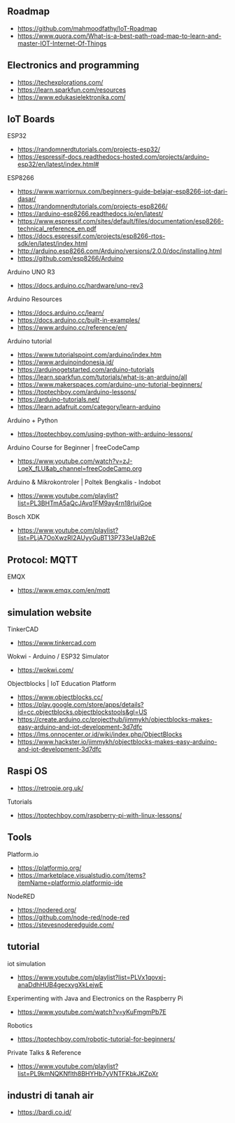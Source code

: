 ## Roadmap

- https://github.com/mahmoodfathy/IoT-Roadmap
- https://www.quora.com/What-is-a-best-path-road-map-to-learn-and-master-IOT-Internet-Of-Things

## Electronics and programming

- https://techexplorations.com/
- https://learn.sparkfun.com/resources
- https://www.edukasielektronika.com/

## IoT Boards

ESP32
- https://randomnerdtutorials.com/projects-esp32/
- https://espressif-docs.readthedocs-hosted.com/projects/arduino-esp32/en/latest/index.html#

ESP8266
- https://www.warriornux.com/beginners-guide-belajar-esp8266-iot-dari-dasar/
- https://randomnerdtutorials.com/projects-esp8266/
- https://arduino-esp8266.readthedocs.io/en/latest/
- https://www.espressif.com/sites/default/files/documentation/esp8266-technical_reference_en.pdf
- https://docs.espressif.com/projects/esp8266-rtos-sdk/en/latest/index.html
- http://arduino.esp8266.com/Arduino/versions/2.0.0/doc/installing.html
- https://github.com/esp8266/Arduino

Arduino UNO R3
- https://docs.arduino.cc/hardware/uno-rev3

Arduino Resources
- https://docs.arduino.cc/learn/
- https://docs.arduino.cc/built-in-examples/
- https://www.arduino.cc/reference/en/

Arduino tutorial
- https://www.tutorialspoint.com/arduino/index.htm
- https://www.arduinoindonesia.id/
- https://arduinogetstarted.com/arduino-tutorials
- https://learn.sparkfun.com/tutorials/what-is-an-arduino/all
- https://www.makerspaces.com/arduino-uno-tutorial-beginners/
- https://toptechboy.com/arduino-lessons/
- https://arduino-tutorials.net/
- https://learn.adafruit.com/category/learn-arduino

Arduino + Python
- https://toptechboy.com/using-python-with-arduino-lessons/

Arduino Course for Beginner | freeCodeCamp
- https://www.youtube.com/watch?v=zJ-LqeX_fLU&ab_channel=freeCodeCamp.org

Arduino & Mikrokontroler | Poltek Bengkalis - Indobot
- https://www.youtube.com/playlist?list=PL3BHTmA5aQcJAvq1FM9ay4rn18rIujGoe

Bosch XDK
- https://www.youtube.com/playlist?list=PLjA7OoXwzRI2AUyyGuBT13P733eUaB2pE

## Protocol: MQTT

EMQX
- https://www.emqx.com/en/mqtt

## simulation website

TinkerCAD
- https://www.tinkercad.com

Wokwi - Arduino / ESP32 Simulator
- https://wokwi.com/

Objectblocks | IoT Education Platform
- https://www.objectblocks.cc/
- https://play.google.com/store/apps/details?id=cc.objectblocks.objectblockstools&gl=US
- https://create.arduino.cc/projecthub/jimmykh/objectblocks-makes-easy-arduino-and-iot-development-3d7dfc
- https://lms.onnocenter.or.id/wiki/index.php/ObjectBlocks
- https://www.hackster.io/jimmykh/objectblocks-makes-easy-arduino-and-iot-development-3d7dfc


## Raspi OS

- https://retropie.org.uk/

Tutorials
- https://toptechboy.com/raspberry-pi-with-linux-lessons/

## Tools

Platform.io
- https://platformio.org/
- https://marketplace.visualstudio.com/items?itemName=platformio.platformio-ide

NodeRED
- https://nodered.org/
- https://github.com/node-red/node-red
- https://stevesnoderedguide.com/

## tutorial

iot simulation
- https://www.youtube.com/playlist?list=PLVx1qovxj-anaDdhHUB4gecxygXkLejwE

Experimenting with Java and Electronics on the Raspberry Pi
- https://www.youtube.com/watch?v=yKuFmgmPb7E

Robotics
- https://toptechboy.com/robotic-tutorial-for-beginners/

Private Talks & Reference
- https://www.youtube.com/playlist?list=PL9kmNQKNfIth8BHYHb7yVNTFKbkJKZpXr


## industri di tanah air
- https://bardi.co.id/

